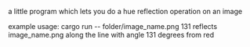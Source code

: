 a little program which lets you do a hue reflection operation on an image

example usage: cargo run -- folder/image_name.png 131
reflects image_name.png along the line with angle 131 degrees from red
